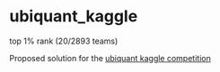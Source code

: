 # ubiquant_kaggle

top 1% rank (20/2893 teams)

Proposed solution for the [ubiquant kaggle competition](https://www.kaggle.com/competitions/ubiquant-market-prediction) 

